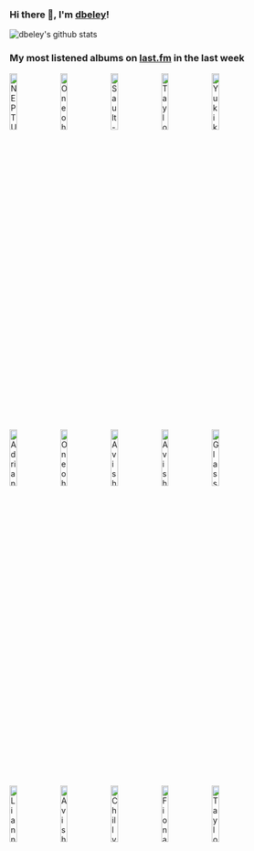 ### Hi there 👋, I'm [dbeley](https://dbeley.ovh/en)!

![dbeley's github stats](https://github-readme-stats.vercel.app/api?username=dbeley)

### My most listened albums on [last.fm](https://www.last.fm/user/d_beley) in the last week

[<img src='https://lastfm.freetls.fastly.net/i/u/300x300/b4d2e2fe9895e40e9069b261ca67080f.jpg' width='16%' height='16%' alt='NEPTUNIAN MAXIMALISM - Éons'>](https://www.last.fm/music/neptunian%2bmaximalism/%25c3%2589ons)&nbsp;
[<img src='https://lastfm.freetls.fastly.net/i/u/300x300/9456797e3f95f64548b4a5eaf493fce3.png' width='16%' height='16%' alt='Oneohtrix Point Never - Magic Oneohtrix Point Never'>](https://www.last.fm/music/oneohtrix%2bpoint%2bnever/magic%2boneohtrix%2bpoint%2bnever)&nbsp;
[<img src='https://lastfm.freetls.fastly.net/i/u/300x300/03f4d70e2cfa8743c9df7e7488b38bb6.jpg' width='16%' height='16%' alt='Sault - UNTITLED (Rise)'>](https://www.last.fm/music/sault/untitled%2b%2528rise%2529)&nbsp;
[<img src='https://lastfm.freetls.fastly.net/i/u/300x300/d5c0f3796632fa8607511516523c08b0.jpg' width='16%' height='16%' alt='Taylor Swift - folklore'>](https://www.last.fm/music/taylor%2bswift/folklore)&nbsp;
[<img src='https://lastfm.freetls.fastly.net/i/u/300x300/8633ab962979f89188cbb780cf0f2308.jpg' width='16%' height='16%' alt='Yukika - 서울여자'>](https://www.last.fm/music/yukika/%25ec%2584%259c%25ec%259a%25b8%25ec%2597%25ac%25ec%259e%2590)&nbsp;
<br>
[<img src='https://lastfm.freetls.fastly.net/i/u/300x300/746436fb5abd430a4e684eaeee4f1aff.jpg' width='16%' height='16%' alt='Adrianne Lenker - songs'>](https://www.last.fm/music/adrianne%2blenker/songs)&nbsp;
[<img src='https://lastfm.freetls.fastly.net/i/u/300x300/c175fff1b74c34cc0973f2d93c29bf07.jpg' width='16%' height='16%' alt='Oneohtrix Point Never - Age Of'>](https://www.last.fm/music/oneohtrix%2bpoint%2bnever/age%2bof)&nbsp;
[<img src='https://lastfm.freetls.fastly.net/i/u/300x300/6521bf8dc44d4b3aa84a6a855e27e47d.jpg' width='16%' height='16%' alt='Avishai Cohen - Colors'>](https://www.last.fm/music/avishai%2bcohen/colors)&nbsp;
[<img src='https://lastfm.freetls.fastly.net/i/u/300x300/4084865477f942b88e10b836c6c670a5.jpg' width='16%' height='16%' alt='Avishai Cohen - Devotion'>](https://www.last.fm/music/avishai%2bcohen/devotion)&nbsp;
[<img src='https://lastfm.freetls.fastly.net/i/u/300x300/f34ba55a817a2dd1d97668a01bb03ae8.jpg' width='16%' height='16%' alt='Glass Beach - the first glass beach album'>](https://www.last.fm/music/glass%2bbeach/the%2bfirst%2bglass%2bbeach%2balbum)&nbsp;
<br>
[<img src='https://lastfm.freetls.fastly.net/i/u/300x300/837364b9e40053257ebc3f53be5ba964.jpg' width='16%' height='16%' alt='Lianne La Havas - Lianne La Havas'>](https://www.last.fm/music/lianne%2bla%2bhavas/lianne%2bla%2bhavas)&nbsp;
[<img src='https://lastfm.freetls.fastly.net/i/u/300x300/d042babc517f47a5ac7ae84f102699fd.jpg' width='16%' height='16%' alt='Avishai Cohen - Adama'>](https://www.last.fm/music/avishai%2bcohen/adama)&nbsp;
[<img src='https://lastfm.freetls.fastly.net/i/u/300x300/5caa19e86d8c7dc6b162aa44417fc879.jpg' width='16%' height='16%' alt='Chilly Gonzales - A very chilly christmas'>](https://www.last.fm/music/chilly%2bgonzales/a%2bvery%2bchilly%2bchristmas)&nbsp;
[<img src='https://lastfm.freetls.fastly.net/i/u/300x300/76ce066e3dd48b6aae77e27227088aa9.jpg' width='16%' height='16%' alt='Fiona Apple - Fetch the Bolt Cutters'>](https://www.last.fm/music/fiona%2bapple/fetch%2bthe%2bbolt%2bcutters)&nbsp;
[<img src='https://lastfm.freetls.fastly.net/i/u/300x300/f2f83759a50360ff954861c223a5e777.jpg' width='16%' height='16%' alt='Taylor Swift - evermore'>](https://www.last.fm/music/taylor%2bswift/evermore)&nbsp;
<br>
